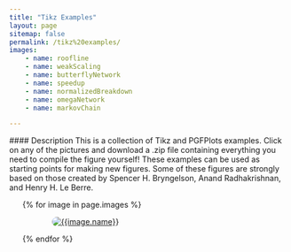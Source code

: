 ```yaml
---
title: "Tikz Examples"
layout: page
sitemap: false
permalink: /tikz%20examples/
images:
    - name: roofline
    - name: weakScaling
    - name: butterflyNetwork
    - name: speedup
    - name: normalizedBreakdown
    - name: omegaNetwork
    - name: markovChain

---
```


<div class="jumbotron">
<div class="col-md-12 col-sm-12">
#### Description
This is a collection of Tikz and PGFPlots examples.
Click on any of the pictures and download a .zip file containing everything you need to compile the figure yourself!
These examples can be used as starting points for making new figures.
Some of these figures are strongly based on those created by Spencer H. Bryngelson, Anand Radhakrishnan, and Henry H. Le Berre.
</div>
</div>

<div class="jumbotron">
<!--<div class="col-md-12 col-sm-12">-->
<!--#### Gallery-->
<ul>
<div class="container">
    {% for image in page.images %}
        <figure>
        <a href="{{site.url}}{{site.baseurl}}/images/tikz/zips/{{ image.name }}.zip" download style="margin:10pt">
          <img src="{{site.url}}{{site.baseurl}}/images/tikz/figs/{{ image.name }}.png" alt="{{image.name}}" style="border-radius:10px">
        </a>
        </figure>
    {% endfor %}
</div>
</ul>

<div class="clearfix"></div>

<!--</div>-->
</div>
